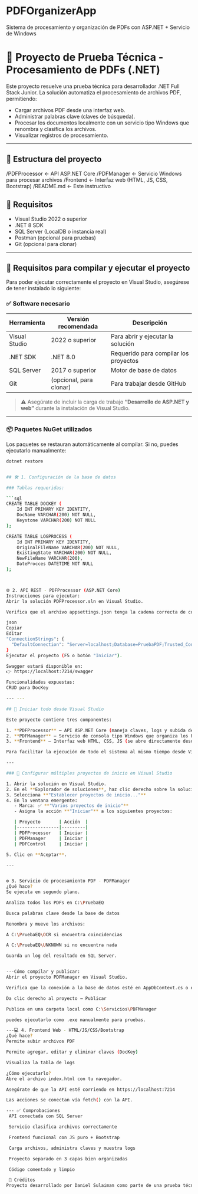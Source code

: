 # PDFOrganizerApp
Sistema de procesamiento y organización de PDFs con ASP.NET + Servicio de Windows
# 📄 Proyecto de Prueba Técnica - Procesamiento de PDFs (.NET)

Este proyecto resuelve una prueba técnica para desarrollador .NET Full Stack Junior. La solución automatiza el procesamiento de archivos PDF, permitiendo:

- Cargar archivos PDF desde una interfaz web.
- Administrar palabras clave (claves de búsqueda).
- Procesar los documentos localmente con un servicio tipo Windows que renombra y clasifica los archivos.
- Visualizar registros de procesamiento.

---

## 📁 Estructura del proyecto

/PDFProcessor ← API ASP.NET Core
/PDFManager ← Servicio Windows para procesar archivos
/Frontend ← Interfaz web (HTML, JS, CSS, Bootstrap)
/README.md ← Este instructivo


## 🧱 Requisitos

- Visual Studio 2022 o superior
- .NET 8 SDK
- SQL Server (LocalDB o instancia real)
- Postman (opcional para pruebas)
- Git (opcional para clonar)

---

## 🧱 Requisitos para compilar y ejecutar el proyecto

Para poder ejecutar correctamente el proyecto en Visual Studio, asegúrese de tener instalado lo siguiente:

### ✅ Software necesario

| Herramienta              | Versión recomendada        | Descripción                           |
|--------------------------|----------------------------|---------------------------------------|
| Visual Studio            | 2022 o superior             | Para abrir y ejecutar la solución     |
| .NET SDK                 | .NET 8.0                    | Requerido para compilar los proyectos |
| SQL Server               | 2017 o superior             | Motor de base de datos                |
| Git                      | (opcional, para clonar)     | Para trabajar desde GitHub            |

> ⚠️ Asegúrate de incluir la carga de trabajo **“Desarrollo de ASP.NET y web”** durante la instalación de Visual Studio.

---

### 📦 Paquetes NuGet utilizados

Los paquetes se restauran automáticamente al compilar. Si no, puedes ejecutarlo manualmente:

```bash
dotnet restore


## 🛠 1. Configuración de la base de datos

### Tablas requeridas:

```sql
CREATE TABLE DOCKEY (
    Id INT PRIMARY KEY IDENTITY,
    DocName VARCHAR(200) NOT NULL,
    Keystone VARCHAR(200) NOT NULL
);

CREATE TABLE LOGPROCESS (
    Id INT PRIMARY KEY IDENTITY,
    OriginalFileName VARCHAR(200) NOT NULL,
    ExistingState VARCHAR(200) NOT NULL,
    NewFileName VARCHAR(200),
    DateProcces DATETIME NOT NULL
);



🌐 2. API REST - PDFProcessor (ASP.NET Core)
Instrucciones para ejecutar:
Abrir la solución PDFProcessor.sln en Visual Studio.

Verifica que el archivo appsettings.json tenga la cadena correcta de conexión a SQL Server:

json
Copiar
Editar
"ConnectionStrings": {
  "DefaultConnection": "Server=localhost;Database=PruebaPDF;Trusted_Connection=True;TrustServerCertificate=True;"
}
Ejecutar el proyecto (F5 o botón "Iniciar").

Swagger estará disponible en:
👉 https://localhost:7214/swagger  

Funcionalidades expuestas:
CRUD para DocKey

--- ---

## 🧪 Iniciar todo desde Visual Studio

Este proyecto contiene tres componentes:

1. **PDFProcessor** – API ASP.NET Core (maneja claves, logs y subida de archivos)
2. **PDFManager** – Servicio de consola tipo Windows que organiza los PDFs
3. **Frontend** – Interfaz web HTML, CSS, JS (se abre directamente desde el navegador)

Para facilitar la ejecución de todo el sistema al mismo tiempo desde Visual Studio, se puede configurar el arranque múltiple.

---

### 🧰 Configurar múltiples proyectos de inicio en Visual Studio

1. Abrir la solución en Visual Studio.
2. En el **Explorador de soluciones**, haz clic derecho sobre la solución (arriba de todo).
3. Selecciona **"Establecer proyectos de inicio..."**
4. En la ventana emergente:
   - Marca: ✅ **"Varios proyectos de inicio"**
   - Asigna la acción **"Iniciar"** a los siguientes proyectos:

   | Proyecto       | Acción  |
   |----------------|---------|
   | PDFProcessor   | Iniciar |
   | PDFManager     | Iniciar |
   | PDFControl     | Iniciar |

5. Clic en **Aceptar**.

---


⚙️ 3. Servicio de procesamiento PDF - PDFManager
¿Qué hace?
Se ejecuta en segundo plano.

Analiza todos los PDFs en C:\PruebaEQ

Busca palabras clave desde la base de datos

Renombra y mueve los archivos:

A C:\PruebaEQ\OCR si encuentra coincidencias

A C:\PruebaEQ\UNKNOWN si no encuentra nada

Guarda un log del resultado en SQL Server.


---Cómo compilar y publicar:
Abrir el proyecto PDFManager en Visual Studio.

Verifica que la conexión a la base de datos esté en AppDbContext.cs o en Program.cs.

Da clic derecho al proyecto → Publicar

Publica en una carpeta local como C:\Servicios\PDFManager

puedes ejecutarlo como .exe manualmente para pruebas.

---💻 4. Frontend Web - HTML/JS/CSS/Bootstrap
¿Qué hace?
Permite subir archivos PDF

Permite agregar, editar y eliminar claves (DocKey)

Visualiza la tabla de logs

¿Cómo ejecutarlo?
Abre el archivo index.html con tu navegador.

Asegúrate de que la API esté corriendo en https://localhost:7214

Las acciones se conectan vía fetch() con la API.

--- ✅ Comprobaciones
 API conectada con SQL Server

 Servicio clasifica archivos correctamente

 Frontend funcional con JS puro + Bootstrap

 Carga archivos, administra claves y muestra logs

 Proyecto separado en 3 capas bien organizadas

 Código comentado y limpio

 🧠 Créditos
Proyecto desarrollado por Daniel Sulaiman como parte de una prueba técnica .NET
